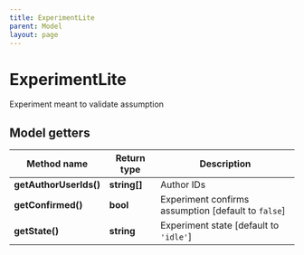 ```yaml
---
title: ExperimentLite
parent: Model
layout: page
---
```


# ExperimentLite

Experiment meant to validate assumption

## Model getters

Method name | Return type | Description
------------ | ------------- | -------------
**getAuthorUserIds()** | **string[]** | Author IDs
**getConfirmed()** | **bool** | Experiment confirms assumption [default to `false`]
**getState()** | **string** | Experiment state [default to `'idle'`]

